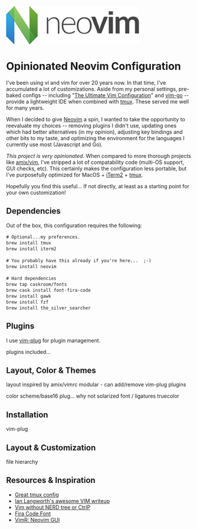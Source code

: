 ![Neovim Logo](https://github.com/deadlysyn/neovimrc/blob/master/img/neovim-logo.png "Neovim")

# Opinionated Neovim Configuration

I've been using vi and vim for over 20 years now. In that time, I've accumulated a lot of
customizations. Aside from my personal settings, pre-baked configs -- including
"[The Ultimate Vim Configuration](https://github.com/amix/vimrc)" and
[vim-go](https://github.com/fatih/vim-go) -- provide a lightweight IDE
when combined with [tmux](https://github.com/tmux/tmux). These served me well for many years.

When I decided to give [Neovim](https://neovim.io) a spin, I wanted to take the opportunity to
reevaluate my choices -- removing plugins I didn't use, updating ones which had
better alternatives (in my opinion), adjusting key bindings and other bits to my taste,
and optimizing the environment for the languages I currently use most (Javascript and Go).

_This project is very opinionated._ When compared to more thorough projects like
[amix/vim](https://github.com/amix/vimrc), I've stripped a lot of compatability code
(multi-OS support, GUI checks, etc). This certainly makes the configuration less
portable, but I've purposefully optimized for MacOS + [iTerm2](https://www.iterm2.com) +
[tmux](https://github.com/tmux/tmux/wiki).

Hopefully you find this useful...  If not directly, at least as a starting point for your
own customization!

## Dependencies

Out of the box, this configuration requires the following:

```
# Optional...my preferences.
brew install tmux
brew install iterm2

# You probably have this already if you're here...  ;-)
brew install neovim

# Hard dependencies
brew tap caskroom/fonts
brew cask install font-fira-code
brew install gawk
brew install fzf
brew install the_silver_searcher
```

## Plugins

I use [vim-plug](https://github.com/junegunn/vim-plug) for plugin management.

plugins included...

## Layout, Color & Themes
layout inspired by amix/vimrc
modular - can add/remove vim-plug plugins


color scheme/base16 plug... why not solarized
font / ligatures
truecolor


## Installation

vim-plug

## Layout & Customization

file hierarchy

## Resources & Inspiration

- [Great tmux config](https://github.com/tony/tmux-config)
- [Ian Langworth's awesome VIM writeup](https://statico.github.io/vim3.html)
- [Vim without NERD tree or CtrlP](https://gist.github.com/csswizardry/9a33342dace4786a9fee35c73fa5deeb)
- [Fira Code Font](https://github.com/tonsky/FiraCode)
- [VimR: Neovim GUI](https://github.com/qvacua/vimr)
